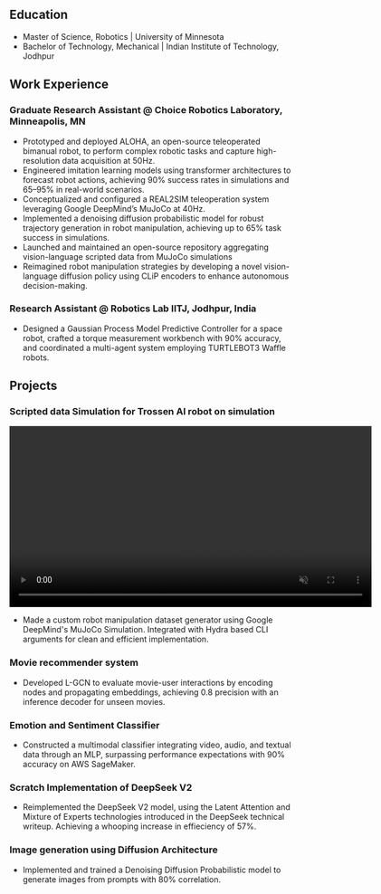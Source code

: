 
## Education
- Master of Science, Robotics  |   University of Minnesota
- Bachelor of Technology, Mechanical  | Indian Institute of Technology, Jodhpur
## Work Experience 
### Graduate Research Assistant @ Choice Robotics Laboratory, Minneapolis, MN
- Prototyped and deployed ALOHA, an open-source teleoperated bimanual robot, to perform complex robotic tasks and capture
high-resolution data acquisition at 50Hz.
- Engineered imitation learning models using transformer architectures to forecast robot actions, achieving 90% success rates in
simulations and 65–95% in real-world scenarios.
- Conceptualized and configured a REAL2SIM teleoperation system leveraging Google DeepMind’s MuJoCo at 40Hz.
- Implemented a denoising diffusion probabilistic model for robust trajectory generation in robot manipulation, achieving up to 65%
task success in simulations.
- Launched and maintained an open-source repository aggregating vision-language scripted data from MuJoCo simulations
- Reimagined robot manipulation strategies by developing a novel vision-language diffusion policy using CLiP encoders to enhance
autonomous decision-making.

### Research Assistant @ Robotics Lab IITJ, Jodhpur, India
 - Designed a Gaussian Process Model Predictive Controller for a space robot, crafted a torque measurement workbench with 90%
accuracy, and coordinated a multi-agent system employing TURTLEBOT3 Waffle robots.

## Projects

### Scripted data Simulation for Trossen AI robot on simulation
<video src="https://github.com/user-attachments/assets/4320be92-cc03-49bc-9830-031463268de0"
       controls loop muted playsinline width="640"></video>
- Made a custom robot manipulation dataset generator using Google DeepMind's MuJoCo Simulation. Integrated with Hydra based CLI arguments for clean and efficient implementation. 

### Movie recommender system 
- Developed L-GCN to evaluate movie-user interactions by encoding nodes and propagating embeddings, achieving 0.8 precision with an inference decoder for unseen movies.

### Emotion and Sentiment Classifier 
- Constructed a multimodal classifier integrating video, audio, and textual data through an MLP, surpassing performance expectations
with 90% accuracy on AWS SageMaker.
### Scratch Implementation of DeepSeek V2
- Reimplemented the DeepSeek V2 model, using the Latent Attention and Mixture of Experts technologies introduced in the DeepSeek technical writeup. Achieving a whooping increase in effieciency of 57%.
### Image generation using Diffusion Architecture
- Implemented and trained a Denoising Diffusion Probabilistic model to generate images from prompts with 80% correlation.






